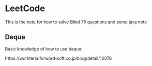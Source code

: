 <h1>LeetCode</h1>
<p>This is the note for how to solve Blind 75 questions and some java note</p>

<h2>Deque</h2>
<p>Basic knowledge of how to use deque:</p>
https://workteria.forward-soft.co.jp/blog/detail/10078


